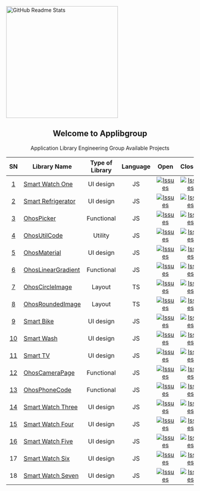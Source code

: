  <img width="300px" src="https://camo.githubusercontent.com/223670c984bbedad0cada8dbd3f392fb2b3453850a819fefe7440938c5592327/68747470733a2f2f6170706c696267726f75702e6769746875622e696f2f696d616765732f6170706c69625f6c6f676f2e706e67" align="center" alt="GitHub Readme Stats" />
 <h2 align="center">Welcome to Applibgroup</h2>
 <p align="center">Application Library Engineering Group Available Projects</p>
</p>



SN|Library Name|Type of Library|Language|Open|Closed|Available Issues|
|:-:|-|:-:|:-:|:-:|:-:|:-:|
|[1](https://github.com/orgs/applibgroup/projects/16)|[Smart Watch One](https://github.com/applibgroup/smart_watch_one)|UI design|JS|<a href="https://github.com/applibgroup/smart_watch_one/issues"><img alt="Issues" src="https://img.shields.io/github/issues/applibgroup/smart_watch_one" /></a>|<a href="https://github.com/applibgroup/smart_watch_one/issues"><img alt="Issues" src="https://img.shields.io/github/issues-closed/applibgroup/smart_watch_one?color=0088ff" /></a>|<a href="https://github.com/applibgroup/smart_watch_one/issues"><img alt="Issues" src="https://img.shields.io/github/issues-raw/applibgroup/smart_watch_one/available?label=available%20issues" /></a>|
|[2](https://github.com/orgs/Applib-HarmonyOS/projects/1)|[Smart Refrigerator](https://github.com/Applib-HarmonyOS/smart_refrigerator)|UI design|JS|<a href="https://github.com/Applib-HarmonyOS/smart_refrigerator/issues"><img alt="Issues" src="https://img.shields.io/github/issues/Applib-HarmonyOS/smart_refrigerator" /></a>|<a href="https://github.com/Applib-HarmonyOS/smart_refrigerator/issues"><img alt="Issues" src="https://img.shields.io/github/issues-closed/Applib-HarmonyOS/smart_refrigerator?color=0088ff" /></a>|<a href="https://github.com/Applib-HarmonyOS/smart_refrigerator/issues"><img alt="Issues" src="https://img.shields.io/github/issues-raw/Applib-HarmonyOS/smart_refrigerator/available?label=available%20issues" /></a>|
|[3](https://github.com/orgs/applibgroup/projects/5)|[OhosPicker](https://github.com/applibgroup/OHOSPicker)|Functional|JS|<a href="https://github.com/applibgroup/OHOSPicker/issues"><img alt="Issues" src="https://img.shields.io/github/issues/applibgroup/OHOSPicker" /></a>|<a href="https://github.com/applibgroup/OHOSPicker/issues"><img alt="Issues" src="https://img.shields.io/github/issues-closed/applibgroup/OHOSPicker?color=0088ff" /></a>|<a href="https://github.com/applibgroup/OHOSPicker/issues"><img alt="Issues" src="https://img.shields.io/github/issues-raw/applibgroup/OHOSPicker/available?label=available%20issues" /></a>|
|[4](https://github.com/orgs/applibgroup/projects/4)|[OhosUtilCode](https://github.com/applibgroup/OHOSUtilCode)|Utility|JS|<a href="https://github.com/applibgroup/OHOSUtilCode/issues"><img alt="Issues" src="https://img.shields.io/github/issues/applibgroup/OHOSUtilCode" /></a>|<a href="https://github.com/applibgroup/OHOSUtilCode/issues"><img alt="Issues" src="https://img.shields.io/github/issues-closed/applibgroup/OHOSUtilCode?color=0088ff" /></a>|<a href="https://github.com/applibgroup/OHOSUtilCode/issues"><img alt="Issues" src="https://img.shields.io/github/issues-raw/applibgroup/OHOSUtilCode/available?label=available%20issues" /></a>|
|[5](https://github.com/orgs/applibgroup/projects/7)|[OhosMaterial](https://github.com/applibgroup/OHOSMaterial)|UI design|JS|<a href="https://github.com/applibgroup/OHOSMaterial/issues"><img alt="Issues" src="https://img.shields.io/github/issues/applibgroup/OHOSMaterial" /></a>|<a href="https://github.com/applibgroup/OHOSMaterial/issues"><img alt="Issues" src="https://img.shields.io/github/issues-closed/applibgroup/OHOSMaterial?color=0088ff" /></a>|<a href="https://github.com/applibgroup/OHOSMaterial/issues"><img alt="Issues" src="https://img.shields.io/github/issues-raw/applibgroup/OHOSMaterial/available?label=available%20issues" /></a>|
|[6](https://github.com/orgs/applibgroup/projects/12)|[OhosLinearGradient](https://github.com/applibgroup/ohos-linear-gradient)|Functional|JS|<a href="https://github.com/applibgroup/ohos-linear-gradient/issues"><img alt="Issues" src="https://img.shields.io/github/issues/applibgroup/ohos-linear-gradient" /></a>|<a href="https://github.com/applibgroup/ohos-linear-gradient/issues"><img alt="Issues" src="https://img.shields.io/github/issues-closed/applibgroup/ohos-linear-gradient?color=0088ff" /></a>|<a href="https://github.com/applibgroup/ohos-linear-gradient/issues"><img alt="Issues" src="https://img.shields.io/github/issues-raw/applibgroup/ohos-linear-gradient/available?label=available%20issues" /></a>|
|[7](https://github.com/orgs/Applib-OpenHarmony/projects/2/views/1)|[OhosCircleImage](https://github.com/Applib-OpenHarmony/OHOSCircleImage)|Layout|TS|<a href="https://github.com/Applib-OpenHarmony/OHOSCircleImage/issues"><img alt="Issues" src="https://img.shields.io/github/issues/Applib-OpenHarmony/OHOSCircleImage" /></a>|<a href="https://github.com/Applib-OpenHarmony/OHOSCircleImage/issues"><img alt="Issues" src="https://img.shields.io/github/issues-closed/Applib-OpenHarmony/OHOSCircleImage?color=0088ff" /></a>|<a href="https://github.com/Applib-OpenHarmony/OHOSCircleImage/issues"><img alt="Issues" src="https://img.shields.io/github/issues-raw/Applib-OpenHarmony/OHOSCircleImage/available?label=available%20issues" /></a>|
|[8](https://github.com/orgs/Applib-OpenHarmony/projects/3)|[OhosRoundedImage](https://github.com/Applib-OpenHarmony/OHOSRoundImage)|Layout|TS|<a href="https://github.com/Applib-OpenHarmony/OHOSRoundImage/issues"><img alt="Issues" src="https://img.shields.io/github/issues/Applib-OpenHarmony/OHOSRoundImage" /></a>|<a href="https://github.com/Applib-OpenHarmony/OHOSRoundImage/issues"><img alt="Issues" src="https://img.shields.io/github/issues-closed/Applib-OpenHarmony/OHOSRoundImage?color=0088ff" /></a>|<a href="https://github.com/Applib-OpenHarmony/OHOSRoundImage/issues"><img alt="Issues" src="https://img.shields.io/github/issues-raw/Applib-OpenHarmony/OHOSRoundImage/available?label=available%20issues" /></a>|
|[9](https://github.com/orgs/Applib-OpenHarmony/projects/1)|[Smart Bike](https://github.com/Applib-OpenHarmony/SmartBike)|UI design|JS|<a href="https://github.com/Applib-OpenHarmony/SmartBike/issues"><img alt="Issues" src="https://img.shields.io/github/issues/Applib-OpenHarmony/SmartBike" /></a>|<a href="https://github.com/Applib-OpenHarmony/SmartBike/issues"><img alt="Issues" src="https://img.shields.io/github/issues-closed/Applib-OpenHarmony/SmartBike?color=0088ff" /></a>|<a href="https://github.com/Applib-OpenHarmony/SmartBike/issues"><img alt="Issues" src="https://img.shields.io/github/issues-raw/Applib-OpenHarmony/SmartBike/available?label=available%20issues" /></a>|
|[10](https://github.com/orgs/applibgroup/projects/17)|[Smart Wash](https://github.com/applibgroup/smart_wash)|UI design|JS|<a href="https://github.com/applibgroup/smart_wash/issues"><img alt="Issues" src="https://img.shields.io/github/issues/applibgroup/smart_wash" /></a>|<a href="https://github.com/applibgroup/smart_wash/issues"><img alt="Issues" src="https://img.shields.io/github/issues-closed/applibgroup/smart_wash?color=0088ff" /></a>|<a href="https://github.com/applibgroup/smart_wash/issues"><img alt="Issues" src="https://img.shields.io/github/issues-raw/applibgroup/smart_wash/available?label=available%20issues" /></a>|
|[11](https://github.com/orgs/applibgroup/projects/13/views/1)|[Smart TV](https://github.com/applibgroup/smart_tv)|UI design|JS|<a href="https://github.com/applibgroup/smart_tv/issues"><img alt="Issues" src="https://img.shields.io/github/issues/applibgroup/smart_tv" /></a>|<a href="https://github.com/applibgroup/smart_tv/issues"><img alt="Issues" src="https://img.shields.io/github/issues-closed/applibgroup/smart_tv?color=0088ff" /></a>|<a href="https://github.com/applibgroup/smart_tv/issues"><img alt="Issues" src="https://img.shields.io/github/issues-raw/applibgroup/smart_tv/available?label=available%20issues" /></a>|
|[12](https://github.com/orgs/applibgroup/projects/10)|[OhosCameraPage](https://github.com/applibgroup/OHOS_camera_page)|Functional|JS|<a href="https://github.com/applibgroup/OHOS_camera_page/issues"><img alt="Issues" src="https://img.shields.io/github/issues/applibgroup/OHOS_camera_page" /></a>|<a href="https://github.com/applibgroup/OHOS_camera_page/issues"><img alt="Issues" src="https://img.shields.io/github/issues-closed/applibgroup/OHOS_camera_page?color=0088ff" /></a>|<a href="https://github.com/applibgroup/OHOS_camera_page/issues"><img alt="Issues" src="https://img.shields.io/github/issues-raw/applibgroup/OHOS_camera_page/available?label=available%20issues" /></a>|
|[13](https://github.com/orgs/applibgroup/projects/8)|[OhosPhoneCode](https://github.com/applibgroup/OHOSPhoneCode)|Functional|JS|<a href="https://github.com/applibgroup/OHOSPhoneCode/issues"><img alt="Issues" src="https://img.shields.io/github/issues/applibgroup/OHOSPhoneCode" /></a>|<a href="https://github.com/applibgroup/OHOSPhoneCode/issues"><img alt="Issues" src="https://img.shields.io/github/issues-closed/applibgroup/OHOSPhoneCode?color=0088ff" /></a>|<a href="https://github.com/applibgroup/OHOSPhoneCode/issues"><img alt="Issues" src="https://img.shields.io/github/issues-raw/applibgroup/OHOSPhoneCode/available?label=available%20issues" /></a>|
|[14](https://github.com/orgs/applibgroup/projects/18/views/1)|[Smart Watch Three](https://github.com/applibgroup/smart_watch_three)|UI design|JS|<a href="https://github.com/applibgroup/smart_watch_three/issues"><img alt="Issues" src="https://img.shields.io/github/issues/applibgroup/smart_watch_three" /></a>|<a href="https://github.com/applibgroup/smart_watch_three/issues"><img alt="Issues" src="https://img.shields.io/github/issues-closed/applibgroup/smart_watch_three?color=0088ff" /></a>|<a href="https://github.com/applibgroup/smart_watch_three/issues"><img alt="Issues" src="https://img.shields.io/github/issues-raw/applibgroup/smart_watch_three/available?label=available%20issues" /></a>|
|[15](https://github.com/orgs/applibgroup/projects/19/views/1)|[Smart Watch Four](https://github.com/applibgroup/smart_watch_four)|UI design|JS|<a href="https://github.com/applibgroup/smart_watch_four/issues"><img alt="Issues" src="https://img.shields.io/github/issues/applibgroup/smart_watch_four" /></a>|<a href="https://github.com/applibgroup/smart_watch_four/issues"><img alt="Issues" src="https://img.shields.io/github/issues-closed/applibgroup/smart_watch_four?color=0088ff" /></a>|<a href="https://github.com/applibgroup/smart_watch_four/issues"><img alt="Issues" src="https://img.shields.io/github/issues-raw/applibgroup/smart_watch_four/available?label=available%20issues" /></a>|
|[16](https://github.com/orgs/applibgroup/projects/20/views/1)|[Smart Watch Five](https://github.com/applibgroup/smart_watch_five)|UI design|JS|<a href="https://github.com/applibgroup/smart_watch_five/issues"><img alt="Issues" src="https://img.shields.io/github/issues/applibgroup/smart_watch_five" /></a>|<a href="https://github.com/applibgroup/smart_watch_five/issues"><img alt="Issues" src="https://img.shields.io/github/issues-closed/applibgroup/smart_watch_five?color=0088ff" /></a>|<a href="https://github.com/applibgroup/smart_watch_five/issues"><img alt="Issues" src="https://img.shields.io/github/issues-raw/applibgroup/smart_watch_five/available?label=available%20issues" /></a>|
|17|[Smart Watch Six](https://github.com/applibgroup/smart_watch_six)|UI design|JS|<a href="https://github.com/applibgroup/smart_watch_six/issues"><img alt="Issues" src="https://img.shields.io/github/issues/applibgroup/smart_watch_six" /></a>|<a href="https://github.com/applibgroup/smart_watch_six/issues"><img alt="Issues" src="https://img.shields.io/github/issues-closed/applibgroup/smart_watch_six?color=0088ff" /></a>|<a href="https://github.com/applibgroup/smart_watch_six/issues"><img alt="Issues" src="https://img.shields.io/github/issues-raw/applibgroup/smart_watch_six/available?label=available%20issues" /></a>|
|18|[Smart Watch Seven](https://github.com/applibgroup/smart_watch_seven)|UI design|JS|<a href="https://github.com/applibgroup/smart_watch_seven/issues"><img alt="Issues" src="https://img.shields.io/github/issues/applibgroup/smart_watch_seven" /></a>|<a href="https://github.com/applibgroup/smart_watch_seven/issues"><img alt="Issues" src="https://img.shields.io/github/issues-closed/applibgroup/smart_watch_seven?color=0088ff" /></a>|<a href="https://github.com/applibgroup/smart_watch_seven/issues"><img alt="Issues" src="https://img.shields.io/github/issues-raw/applibgroup/smart_watch_seven/available?label=available%20issues" /></a>|
